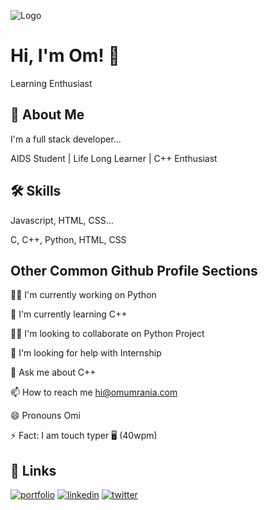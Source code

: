
![Logo](https://simplepassivecashflow.com/wp-content/uploads/2017/11/Work-Fun.gif)


# Hi, I'm Om! 👋

Learning Enthusiast
## 🚀 About Me
I'm a full stack developer...

AIDS Student | Life Long Learner | C++ Enthusiast
## 🛠 Skills
Javascript, HTML, CSS...

C, C++, Python, HTML, CSS
## Other Common Github Profile Sections
👩‍💻 I'm currently working on Python

🧠 I'm currently learning C++

👯‍♀️ I'm looking to collaborate on Python Project

🤔 I'm looking for help with Internship 

💬 Ask me about C++

📫 How to reach me hi@omumrania.com

😄 Pronouns Omi

⚡️ Fact: I am touch typer 🖥 (40wpm)
## 🔗 Links
[![portfolio](https://img.shields.io/badge/my_portfolio-000?style=for-the-badge&logo=ko-fi&logoColor=white)](https://www.omumrania.com/)
[![linkedin](https://img.shields.io/badge/linkedin-0A66C2?style=for-the-badge&logo=linkedin&logoColor=white)](https://www.linkedin.com/in/omumrania/)
[![twitter](https://img.shields.io/badge/twitter-1DA1F2?style=for-the-badge&logo=twitter&logoColor=white)](https://twitter.com/umrania_om)

